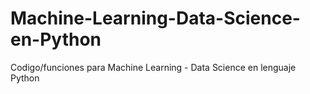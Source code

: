 # Machine-Learning-Data-Science-en-Python
Codigo/funciones para Machine Learning - Data Science en lenguaje Python
